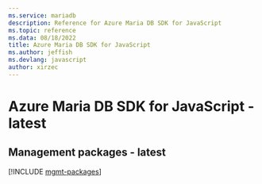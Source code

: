 ```yaml
---
ms.service: mariadb
description: Reference for Azure Maria DB SDK for JavaScript
ms.topic: reference
ms.data: 08/18/2022
title: Azure Maria DB SDK for JavaScript
ms.author: jeffish
ms.devlang: javascript
author: xirzec
---
```

# Azure Maria DB SDK for JavaScript - latest

## Management packages - latest
[!INCLUDE [mgmt-packages](maria-db-mgmt-index.md)]